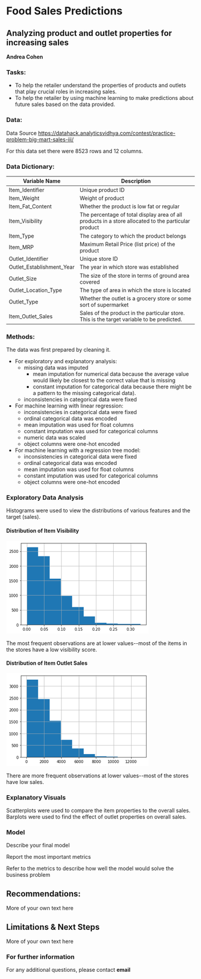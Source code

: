 # Food Sales Predictions

## Analyzing product and outlet properties for increasing sales

**Andrea Cohen**

### Tasks:
- To help the retailer understand the properties of products and outlets that play crucial roles in increasing sales.
- To help the retailer by using machine learning to make predictions about future sales based on the data provided.

### Data:
Data Source https://datahack.analyticsvidhya.com/contest/practice-problem-big-mart-sales-iii/

For this data set there were 8523 rows and 12 columns.

### Data Dictionary:
Variable Name	| Description
---| ---
Item_Identifier |	Unique product ID
Item_Weight |	Weight of product
Item_Fat_Content |	Whether the product is low fat or regular
Item_Visibility |	The percentage of total display area of all products in a store allocated to the particular product
Item_Type |	The category to which the product belongs
Item_MRP |	Maximum Retail Price (list price) of the product
Outlet_Identifier |	Unique store ID
Outlet_Establishment_Year |	The year in which store was established
Outlet_Size |	The size of the store in terms of ground area covered
Outlet_Location_Type |	The type of area in which the store is located
Outlet_Type |	Whether the outlet is a grocery store or some sort of supermarket
Item_Outlet_Sales |	Sales of the product in the particular store. This is the target variable to be predicted.

### Methods:

The data was first prepared by cleaning it.
- For exploratory and explanatory analysis: 
  - missing data was imputed 
    - mean imputation for numerical data because the average value would likely be closest to the correct value that is missing 
    - constant imputation for categorical data because there might be a pattern to the missing categorical data).  
  - inconsistencies in categorical data were fixed
- For machine learning with linear regression: 
  - inconsistencies in categorical data were fixed
  - ordinal categorical data was encoded
  - mean imputation was used for float columns
  - constant imputation was used for categorical columns
  - numeric data was scaled
  - object columns were one-hot encoded
- For machine learning with a regression tree model:
  - inconsistencies in categorical data were fixed
  - ordinal categorical data was encoded
  - mean imputation was used for float columns
  - constant imputation was used for categorical columns
  - object columns were one-hot encoded

### Exploratory Data Analysis

Histograms were used to view the distributions of various features and the target (sales).

#### Distribution of Item Visibility

![Item Visibility.png](https://github.com/andreacohen7/food-sales-predictions/blob/main/Item%20Visibility.png)

The most frequent observations are at lower values--most of the items in the stores have a low visibility score.

#### Distribution of Item Outlet Sales

![Item Outlet Sales.png](https://github.com/andreacohen7/food-sales-predictions/blob/main/Item%20Outlet%20Sales.png)

There are more frequent observations at lower values--most of the stores have low sales.

### Explanatory Visuals

Scatterplots were used to compare the item properties to the overall sales.
Barplots were used to find the effect of outlet properties on overall sales.



### Model

Describe your final model

Report the most important metrics

Refer to the metrics to describe how well the model would solve the business problem

## Recommendations:

More of your own text here


## Limitations & Next Steps

More of your own text here


### For further information


For any additional questions, please contact **email**
